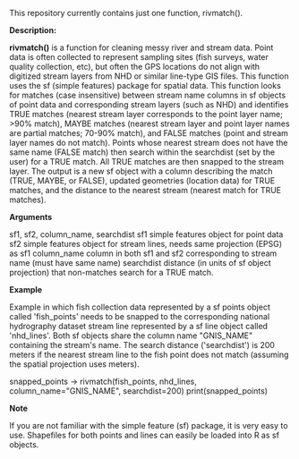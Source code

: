 This repository currently contains just one function, rivmatch().

**Description:**

**rivmatch()** is a function for cleaning messy river and stream data. Point data is often collected to represent sampling sites (fish surveys, water quality collection, etc), but often the GPS locations do not align with digitized stream layers from NHD or similar line-type GIS files. This function uses the sf (simple features) package for spatial data.
This function looks for matches (case insensitive) between stream name columns in sf objects of point data and corresponding stream layers (such as NHD) and identifies TRUE matches (nearest stream layer corresponds to the point layer name; >90% match), MAYBE matches (nearest stream layer and point layer names are partial matches; 70-90% match), and FALSE matches (point and stream layer names do not match). Points whose nearest stream does not have the same name (FALSE match) then search within the searchdist (set by the user) for a TRUE match. All TRUE matches are then snapped to the stream layer. The output is a new sf object with a column describing the match (TRUE, MAYBE, or FALSE), updated geometries (location data) for TRUE matches, and the distance to the nearest stream (nearest match for TRUE matches).

**Arguments**

sf1, sf2, column_name, searchdist
sf1          simple features object for point data
sf2          simple features object for stream lines, needs same projection (EPSG) as sf1
column_name  column in both sf1 and sf2 corresponding to stream name (must have same name)
searchdist   distance (in units of sf object projection) that non-matches search for a TRUE match. 

**Example**

Example in which fish collection data represented by a sf points object called 'fish_points' needs to be snapped to the corresponding national hydrography dataset stream line represented by a sf line object called 'nhd_lines'. Both sf objects share the column name "GNIS_NAME" containing the stream's name. The search distance ('searchdist') is 200 meters if the nearest stream line to the fish point does not match (assuming the spatial projection uses meters).

snapped_points -> rivmatch(fish_points, nhd_lines, column_name="GNIS_NAME", searchdist=200) 
print(snapped_points)

**Note**

If you are not familiar with the simple feature (sf) package, it is very easy to use. Shapefiles for both points and lines can easily be loaded into R as sf objects.
